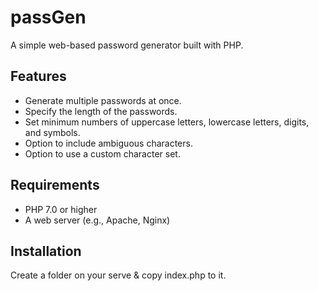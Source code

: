 # passGen

A simple web-based password generator built with PHP.

## Features

- Generate multiple passwords at once.
- Specify the length of the passwords.
- Set minimum numbers of uppercase letters, lowercase letters, digits, and symbols.
- Option to include ambiguous characters.
- Option to use a custom character set.

## Requirements

- PHP 7.0 or higher
- A web server (e.g., Apache, Nginx)

## Installation
Create a folder on your serve & copy index.php to it.